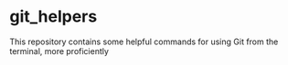 # git_helpers
This repository contains some helpful commands for using Git from the terminal, more proficiently
